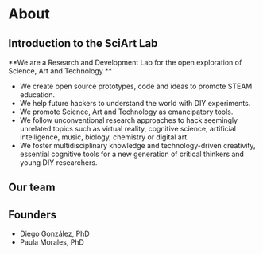 
# About

## Introduction to the SciArt Lab

**We are a Research and Development Lab for the open exploration of Science, Art and Technology **

* We create open source prototypes, code and ideas to promote STEAM education. 
* We help future hackers to understand the world with DIY experiments. 
* We promote Science, Art and Technology as emancipatory tools. 
* We follow unconventional research approaches to hack seemingly unrelated topics such as virtual reality, cognitive science, artificial intelligence, music, biology, chemistry or digital art. 
* We foster multidisciplinary knowledge and technology-driven creativity, essential cognitive tools for a new generation of critical thinkers and young DIY researchers.

## Our team

## Founders

* Diego González, PhD
* Paula Morales, PhD

